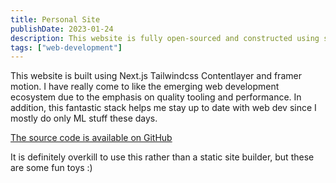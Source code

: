 ```yaml
---
title: Personal Site
publishDate: 2023-01-24
description: This website is fully open-sourced and constructed using some of the latest and greatest web technology.
tags: ["web-development"]
---
```

This website is built using Next.js Tailwindcss Contentlayer and framer motion. I have really come to like the emerging web development ecosystem due to the emphasis on quality tooling and performance. In addition, this fantastic stack helps me stay up to date with web dev since I mostly do only ML stuff these days.

[The source code is available on GitHub](https://github.com/walln/site)

It is definitely overkill to use this rather than a static site builder, but these are some fun toys :)